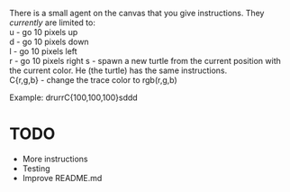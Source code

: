 There is a small agent on the canvas that you give instructions. They *currently* are limited to:  
u - go 10 pixels up  
d - go 10 pixels down  
l - go 10 pixels left  
r - go 10 pixels right 
s - spawn a new turtle from the current position with the current color. He (the turtle) has the same instructions.  
C{r,g,b} - change the trace color to rgb(r,g,b)  

Example: drurrC{100,100,100}sddd  

TODO
=====
 * More instructions
 * Testing
 * Improve README.md
